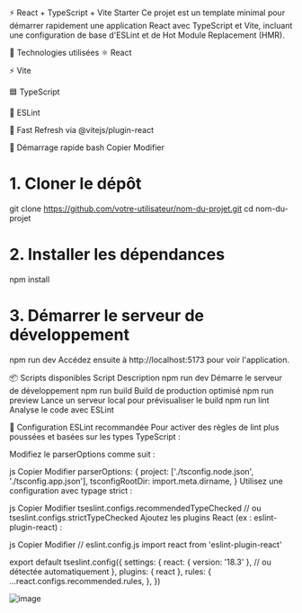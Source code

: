 ⚡ React + TypeScript + Vite Starter
Ce projet est un template minimal pour démarrer rapidement une application React avec TypeScript et Vite, incluant une configuration de base d'ESLint et de Hot Module Replacement (HMR).

🧰 Technologies utilisées
⚛️ React

⚡ Vite

🟦 TypeScript

📏 ESLint

🔁 Fast Refresh via @vitejs/plugin-react

🚀 Démarrage rapide
bash
Copier
Modifier
# 1. Cloner le dépôt
git clone https://github.com/votre-utilisateur/nom-du-projet.git
cd nom-du-projet

# 2. Installer les dépendances
npm install

# 3. Démarrer le serveur de développement
npm run dev
Accédez ensuite à http://localhost:5173 pour voir l'application.

📦 Scripts disponibles
Script	Description
npm run dev	Démarre le serveur de développement
npm run build	Build de production optimisé
npm run preview	Lance un serveur local pour prévisualiser le build
npm run lint	Analyse le code avec ESLint

📐 Configuration ESLint recommandée
Pour activer des règles de lint plus poussées et basées sur les types TypeScript :

Modifiez le parserOptions comme suit :

js
Copier
Modifier
parserOptions: {
  project: ['./tsconfig.node.json', './tsconfig.app.json'],
  tsconfigRootDir: import.meta.dirname,
}
Utilisez une configuration avec typage strict :

js
Copier
Modifier
tseslint.configs.recommendedTypeChecked
// ou
tseslint.configs.strictTypeChecked
Ajoutez les plugins React (ex : eslint-plugin-react) :

js
Copier
Modifier
// eslint.config.js
import react from 'eslint-plugin-react'

export default tseslint.config({
  settings: {
    react: { version: '18.3' }, // ou détectée automatiquement
  },
  plugins: { react },
  rules: {
    ...react.configs.recommended.rules,
  },
})


![image](https://github.com/user-attachments/assets/09af76d6-7bab-4d80-a4fe-d6bee804ef83)


